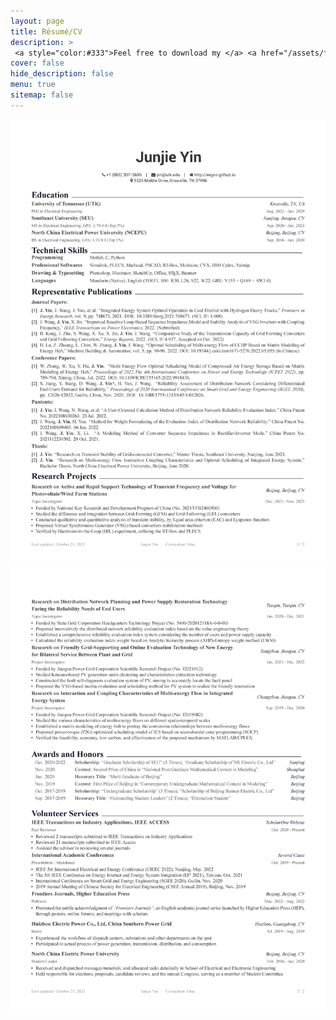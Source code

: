 ```yaml
---
layout: page
title: Résumé/CV
description: >
 <a style="color:#333">Feel free to download my </a> <a href="/assets/files/CV_junjie_yin.pdf"  target="_blank"> <span class="icon-file-pdf" style="font-size:10px; color: #ee3f24"></span> Résumé/CV </a> <a style="color:#333"> and use my LaTeX template, which has been uploaded to </a> <a href="https://www.overleaf.com/latex/templates/resume-one-page/hsrxmjssndwc" title="Prof. Wang's Researchgate" target="_blank"> <span class="icon-overleaf" style="font-size:10px">Overleaf</span></a>.
cover: false
hide_description: false
menu: true
sitemap: false
---
```


<img src="/Resume/CV_junjie_yin_1.png">
<img src="/Resume/CV_junjie_yin_2.png"  alt="<b>Oops</b>: This browser does not support PDFs. Please download the PDF to view it.">
